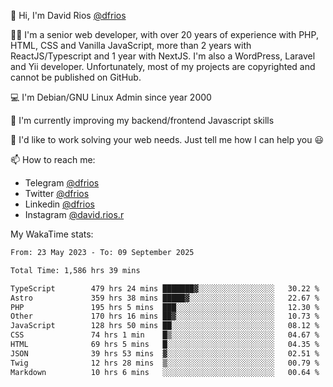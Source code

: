 👋 Hi, I'm David Rios [@dfrios](https://github.com/dfrios)

👨‍💻 I'm a senior web developer, with over 20 years of experience with PHP, HTML, CSS and Vanilla JavaScript, more than 2 years with ReactJS/Typescript and 1 year with NextJS. I'm also a WordPress, Laravel and Yii developer. Unfortunately, most of my projects are copyrighted and cannot be published on GitHub.

💻 I'm Debian/GNU Linux Admin since year 2000

🌱 I'm currently improving my backend/frontend Javascript skills

💞️ I'd like to work solving your web needs. Just tell me how I can help you 😃

📫 How to reach me:
* Telegram [@dfrios](https://t.me/dfrios)
* Twitter [@dfrios](https://twitter.com/dfrios)
* Linkedin [@dfrios](https://linkedin.com/in/dfrios)
* Instagram [@david.rios.r](https://instagram.com/david.rios.r)



My WakaTime stats:
<!--START_SECTION:waka-->

```txt
From: 23 May 2023 - To: 09 September 2025

Total Time: 1,586 hrs 39 mins

TypeScript        479 hrs 24 mins ███████▓░░░░░░░░░░░░░░░░░   30.22 %
Astro             359 hrs 38 mins █████▓░░░░░░░░░░░░░░░░░░░   22.67 %
PHP               195 hrs 5 mins  ███░░░░░░░░░░░░░░░░░░░░░░   12.30 %
Other             170 hrs 16 mins ██▓░░░░░░░░░░░░░░░░░░░░░░   10.73 %
JavaScript        128 hrs 50 mins ██░░░░░░░░░░░░░░░░░░░░░░░   08.12 %
CSS               74 hrs 1 min    █▒░░░░░░░░░░░░░░░░░░░░░░░   04.67 %
HTML              69 hrs 5 mins   █░░░░░░░░░░░░░░░░░░░░░░░░   04.35 %
JSON              39 hrs 53 mins  ▓░░░░░░░░░░░░░░░░░░░░░░░░   02.51 %
Twig              12 hrs 28 mins  ▒░░░░░░░░░░░░░░░░░░░░░░░░   00.79 %
Markdown          10 hrs 6 mins   ░░░░░░░░░░░░░░░░░░░░░░░░░   00.64 %
```

<!--END_SECTION:waka-->
